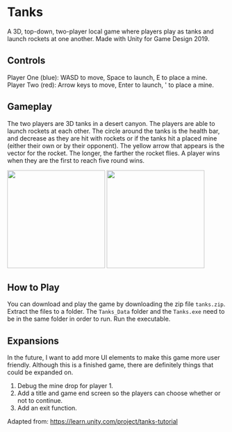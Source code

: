 # Tanks
A 3D, top-down, two-player local game where players play as tanks and launch rockets at one another. Made with Unity for Game Design 2019.

## Controls
Player One (blue): WASD to move, Space to launch, E to place a mine. <br>
Player Two (red): Arrow keys to move, Enter to launch, ' to place a mine.

## Gameplay
The two players are 3D tanks in a desert canyon. The players are able to launch rockets at each other. The circle around the tanks is the health bar, and decrease as they are hit with rockets or if the tanks hit a placed mine (either their own or by their opponent). The yellow arrow that appears is the vector for the rocket. The longer, the farther the rocket flies. A player wins when they are the first to reach five round wins.

<img src = "https://raw.githubusercontent.com/SamP923/Video-Game_Tanks/master/Media/launching.gif" height = "225" />  <img src = "https://raw.githubusercontent.com/SamP923/Video-Game_Tanks/master/Media/minephysics.gif" height = "225" />

## How to Play
You can download and play the game by downloading the zip file <code>tanks.zip</code>. Extract the files to a folder. The <code>Tanks_Data</code> folder and the <code>Tanks.exe</code> need to be in the same folder in order to run. Run the executable.

## Expansions
In the future, I want to add more UI elements to make this game more user friendly. Although this is a finished game, there are definitely things that could be expanded on.
1. Debug the mine drop for player 1.
2. Add a title and game end screen so the players can choose whether or not to continue.
3. Add an exit function.

Adapted from: https://learn.unity.com/project/tanks-tutorial
